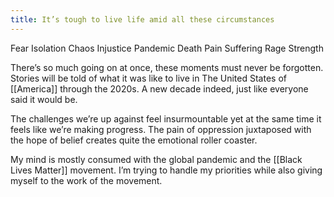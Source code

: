 ```yaml
---
title: It’s tough to live life amid all these circumstances
---
```

Fear
Isolation
Chaos
Injustice
Pandemic
Death
Pain
Suffering
Rage
Strength

There’s so much going on at once, these moments must never be forgotten. Stories will be told of what it was like to live in The United States of [[America]] through the 2020s. A new decade indeed, just like everyone said it would be.

The challenges we’re up against feel insurmountable yet at the same time it feels like we’re making progress. The pain of oppression juxtaposed with the hope of belief creates quite the emotional roller coaster.

My mind is mostly consumed with the global pandemic and the [[Black Lives Matter]] movement. I’m trying to handle my priorities while also giving myself to the work of the movement.
